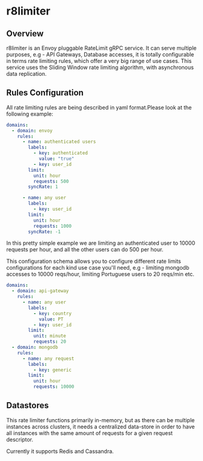 # r8limiter

## Overview
r8limiter is an Envoy pluggable RateLimit gRPC service. It can serve multiple purposes, e.g - API Gateways, Database accesses, it is totally configurable in terms rate limiting rules, which offer a very big range of use cases.
This service uses the Sliding Window rate limiting algorithm, with asynchronous data replication. 

## Rules Configuration
All rate limiting rules are being described in yaml format.Please look at the following example:

```yaml
domains:
  - domain: envoy
    rules:
      - name: authenticated users
        labels:
          - key: authenticated
            value: "true"
          - key: user_id
        limit:
          unit: hour
          requests: 500
        syncRate: 1

      - name: any user
        labels:
          - key: user_id
        limit:
          unit: hour
          requests: 1000
        syncRate: -1
```

In this pretty simple example we are limiting an authenticated user to 10000 requests per hour, and all the other users can do 500 per hour.

This configuration schema allows you to configure different rate limits configurations for each kind use case you'll need, e.g - limiting mongodb accesses to 10000 reqs/hour, limiting Portuguese users to 20 reqs/min etc.

```yaml
domains:
  - domain: api-gateway
    rules:
      - name: any user
        labels:
          - key: country
            value: PT
          - key: user_id
        limit:
          unit: minute
          requests: 20
  - domain: mongodb
    rules:
      - name: any request
        labels:
          - key: generic
        limit:
          unit: hour
          requests: 10000
```

## Datastores

This rate limiter functions primarily in-memory, but as there can be multiple instances across clusters, it needs a centralized data-store in order to have all instances with the same amount of requests for a given request descriptor.

Currently it supports Redis and Cassandra.